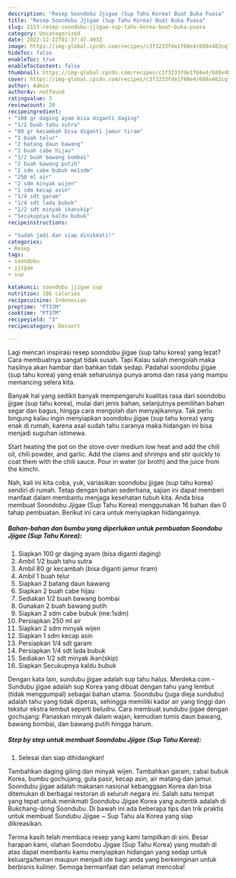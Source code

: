 ```yaml
---
description: "Resep Soondobu Jjigae (Sup Tahu Korea) Buat Buka Puasa"
title: "Resep Soondobu Jjigae (Sup Tahu Korea) Buat Buka Puasa"
slug: 2153-resep-soondobu-jjigae-sup-tahu-korea-buat-buka-puasa
category: Uncategorized
date: 2022-12-22T01:37:47.493Z
image: https://img-global.cpcdn.com/recipes/c3f3233fde1f68e4/680x482cq70/soondobu-jjigae-sup-tahu-korea-foto-resep-utama.jpg
hideToc: false
enableToc: true
enableTocContent: false
thumbnail: https://img-global.cpcdn.com/recipes/c3f3233fde1f68e4/680x482cq70/soondobu-jjigae-sup-tahu-korea-foto-resep-utama.jpg
cover: https://img-global.cpcdn.com/recipes/c3f3233fde1f68e4/680x482cq70/soondobu-jjigae-sup-tahu-korea-foto-resep-utama.jpg
author: Admin
authorAv: notfound
ratingvalue: 3
reviewcount: 20
recipeingredient:
- "100 gr daging ayam bisa diganti daging"
- "1/2 buah tahu sutra"
- "80 gr kecambah bisa diganti jamur tiram"
- "1 buah telur"
- "2 batang daun bawang"
- "2 buah cabe hijau"
- "1/2 buah bawang bombai"
- "2 buah bawang putih"
- "2 sdm cabe bubuk me1sdm"
- "250 ml air"
- "2 sdm minyak wijen"
- "1 sdm kecap asin"
- "1/4 sdt garam"
- "1/4 sdt lada bubuk"
- "1/2 sdt minyak ikanskip"
- "Secukupnya kaldu bubuk"
recipeinstructions:

- "Sudah jadi dan siap dinikmati!"
categories:
- Resep
tags:
- soondobu
- jjigae
- sup

katakunci: soondobu jjigae sup 
nutrition: 186 calories
recipecuisine: Indonesian
preptime: "PT33M"
cooktime: "PT37M"
recipeyield: "3"
recipecategory: Dessert

---
```



Lagi mencari inspirasi resep soondobu jjigae (sup tahu korea) yang lezat? Cara membuatnya sangat tidak susah. Tapi Kalau salah mengolah maka hasilnya akan hambar dan bahkan tidak sedap. Padahal soondobu jjigae (sup tahu korea) yang enak seharusnya punya aroma dan rasa yang mampu memancing selera kita.


Banyak hal yang sedikit banyak mempengaruhi kualitas rasa dari soondobu jjigae (sup tahu korea), mulai dari jenis bahan, selanjutnya pemilihan bahan segar dan bagus, hingga cara mengolah dan menyajikannya. Tak perlu bingung kalau ingin menyiapkan soondobu jjigae (sup tahu korea) yang enak di rumah, karena asal sudah tahu caranya maka hidangan ini bisa menjadi suguhan istimewa.

Start heating the pot on the stove over medium low heat and add the chili oil, chili powder, and garlic. Add the clams and shrimps and stir quickly to coat them with the chili sauce. Pour in water (or broth) and the juice from the kimchi.


Nah, kali ini kita coba, yuk, variasikan soondobu jjigae (sup tahu korea) sendiri di rumah. Tetap dengan bahan sederhana, sajian ini dapat memberi manfaat dalam membantu menjaga kesehatan tubuh kita. Anda bisa membuat Soondobu Jjigae (Sup Tahu Korea) menggunakan 16 bahan dan 0 tahap pembuatan. Berikut ini cara untuk menyiapkan hidangannya.

<!--inarticleads1-->

##### Bahan-bahan dan bumbu yang diperlukan untuk pembuatan Soondobu Jjigae (Sup Tahu Korea):

1. Siapkan 100 gr daging ayam (bisa diganti daging)
1. Ambil 1/2 buah tahu sutra
1. Ambil 80 gr kecambah (bisa diganti jamur tiram)
1. Ambil 1 buah telur
1. Siapkan 2 batang daun bawang
1. Siapkan 2 buah cabe hijau
1. Sediakan 1/2 buah bawang bombai
1. Gunakan 2 buah bawang putih
1. Siapkan 2 sdm cabe bubuk (me:1sdm)
1. Persiapkan 250 ml air
1. Siapkan 2 sdm minyak wijen
1. Siapkan 1 sdm kecap asin
1. Persiapkan 1/4 sdt garam
1. Persiapkan 1/4 sdt lada bubuk
1. Sediakan 1/2 sdt minyak ikan(skip)
1. Siapkan Secukupnya kaldu bubuk


Dengan kata lain, sundubu jjigae adalah sup tahu halus. Merdeka.com - Sundubu jjigae adalah sup Korea yang dibuat dengan tahu yang lembut (tidak menggumpal) sebagai bahan utama. Soondubu (juga dieja sundubu) adalah tahu yang tidak diperas, sehingga memiliki kadar air yang tinggi dan tekstur ekstra lembut seperti beludru. Cara membuat sundubu jjigae dengan gochujang: Panaskan minyak dalam wajan, kemudian tumis daun bawang, bawang bombai, dan bawang putih hingga harum. 

<!--inarticleads2-->

##### Step by step untuk membuat Soondobu Jjigae (Sup Tahu Korea):


1. Selesai dan siap dihidangkan!

Tambahkan daging giling dan minyak wijen. Tambahkan garam, cabai bubuk Korea, bumbu gochujang, gula pasir, kecap asin, air matang dan jamur. Soondubu jjigae adalah makanan nasional kebanggaan Korea dan bisa ditemukan di berbagai restoran di seluruh negara ini. Salah satu tempat yang tepat untuk menikmati Soondubu Jjigae Korea yang autentik adalah di Bukchang-dong Soondubu. Di bawah ini ada beberapa tips dan trik praktis untuk membuat Sundubu Jjigae ~ Sup Tahu ala Korea yang siap dikreasikan. 

Terima kasih telah membaca resep yang kami tampilkan di sini. Besar harapan kami, olahan Soondobu Jjigae (Sup Tahu Korea) yang mudah di atas dapat membantu kamu menyiapkan hidangan yang sedap untuk keluarga/teman maupun menjadi ide bagi anda yang berkeinginan untuk berbisnis kuliner. Semoga bermanfaat dan selamat mencoba!

